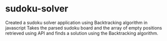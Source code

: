 # sudoku-solver
Created a sudoku solver application using Backtracking algorithm in javascript
Takes the parsed sudoku board and the array of empty positions retrieved using API and finds a solution using the Backtracking algorithm. 
